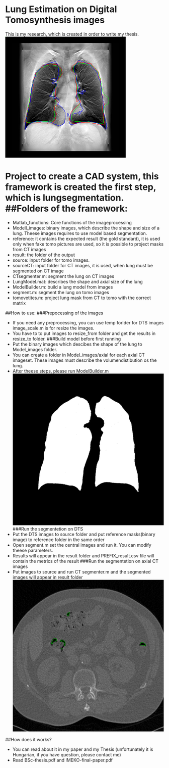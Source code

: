 # Lung Estimation on Digital Tomosynthesis images
This is my research, which is created in order to write my thesis. 
![Segmented Lung on DTS](result/LIDC_IDRI_0438_0.25_114.png?raw=true "Segmented Lung on DTS")

Project to create a CAD system, this framework is created the first step, which is lungsegmentation.
##Folders of the framework:
=================
+ Matlab_functions: Core functions of the imageprocessing
+ Modell_images: binary images, which describe the shape and size of a lung. Theese images requires to use model based segmentation.
+ reference: it contains the expected result (the gold standard), it is used only when fake tomo pictures are used, so it is possible to project masks from CT images
+ result: the folder of the output
+ source: input folder for tomo images.
+ sourceCT: input folder for CT images, it is used, when lung must be segmented on CT image
+ CTsegmenter.m: segment the lung on CT images
+ LungModel.mat: describes the shape and axial size of the lung
+ ModelBuilder.m: build a lung model from images
+ segment.m: segment the lung on tomo images
+ tomovetites.m: project lung mask from CT to tomo with the correct matrix

##How to use:
###Prepocessing of the images
+ If you need any preprocessing, you can use temp forlder for DTS images image_scale.m is for resize the images.
+ You have to to put images to resize_from folder and get the results in resize_to folder.
###Build model before first running
+ Put the binary images which descibes the shape of the lung to Model_images folder.
+ You can create a folder in Model_images/axial for each axial CT imageset. These images must describe the volumendistibution os the lung.
+ After theese steps, please run ModelBuilder.m
![Segmented lung on CT slice](Modell_images/MASK139.png?raw=true "Reference Lung")
###Run the segmentetion on DTS
+ Put the DTS images to source folder and put reference masks(binary image) to reference folder in the same order
+ Open segment.m set the central images and run it. You can modify theese parameters.
+ Results will appear in the result folder and PREFIX_result.csv file will contain the metrics of the result
###Run the segmentetion on axial CT images
+ Put images to source and run CT segmenter.m and the segmented images will appear in result folder
![Segmented lung on CT slice](temp/segmented/ct/CT001.png?raw=true "Segmented lung on CT slice")

##How does it works?
+ You can read about it in my paper and my Thesis (unfortunately it is Hungarian, if you have question, please contact me)
+ Read BSc-thesis.pdf and IMEKO-final-paper.pdf
